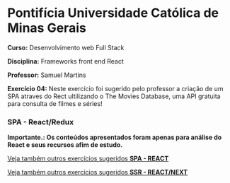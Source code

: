 # Pontifícia Universidade Católica de Minas Gerais

 **Curso:** Desenvolvimento web Full Stack
 
 **Disciplina:** Frameworks front end React
 
 **Professor:** Samuel Martins
 
 **Exercício 04:**  Neste exercício foi sugerido pelo professor a criação de um SPA atraves do Rect ultilizando o The Movies Database, uma API gratuita para consulta de filmes e séries!
  ### SPA - React/Redux
 **Importante.: Os conteúdos apresentados foram apenas para análise do React e seus recursos afim de estudo.**
 
 [Veja também outros exercícios sugeridos **SPA - REACT**](https://github.com/IgorMundim/react_movies-spa.git)
 
 [Veja também outros exercícios sugeridos **SSR - REACT/NEXT**](https://github.com/IgorMundim/react-next_movies-ssr.git)
